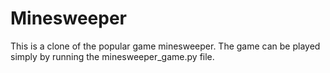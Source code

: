 # Minesweeper

This is a clone of the popular game minesweeper. 
The game can be played simply by running the minesweeper_game.py file.

